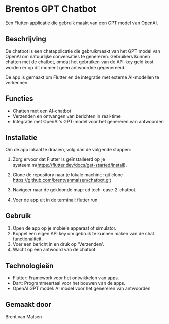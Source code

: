 # Brentos GPT Chatbot

Een Flutter-applicatie die gebruik maakt van een GPT model van OpenAI.

## Beschrijving

De chatbot is een chatapplicatie die gebruikmaakt van het GPT model van OpenAI om natuurlijke conversaties te genereren. Gebruikers kunnen chatten met de chatbot, omdat het gebruiken van de API-key geld kost worden er op dit moment geen antwoordne gegenereerd.

De app is gemaakt om Flutter en de integratie met externe AI-modellen te verkennen.

## Functies

- Chatten met een AI-chatbot
- Verzenden en ontvangen van berichten in real-time
- Integratie met OpenAI's GPT-model voor het genereren van antwoorden

## Installatie

Om de app lokaal te draaien, volg dan de volgende stappen:

1. Zorg ervoor dat Flutter is geïnstalleerd op je systeem.m(https://flutter.dev/docs/get-started/install).

2. Clone de repository naar je lokale machine:
   git clone https://github.com/brentvanmalsen/chatbot.git

3. Navigeer naar de gekloonde map:
cd tech-case-2-chatbot

4. Voer de app uit in de terminal:
flutter run

## Gebruik

1. Open de app op je mobiele apparaat of simulator.
2. Koppel een eigen API key om gebruik te kunnen maken van de chat functionaliteit.
3. Voer een bericht in en druk op 'Verzenden'.
4. Wacht op een antwoord van de chatbot.

## Technologieën

* Flutter: Framework voor het ontwikkelen van apps.
* Dart: Programmeertaal voor het bouwen van de apps.
* OpenAI GPT model: AI model voor het genereren van antwoorden

## Gemaakt door

Brent van Malsen


